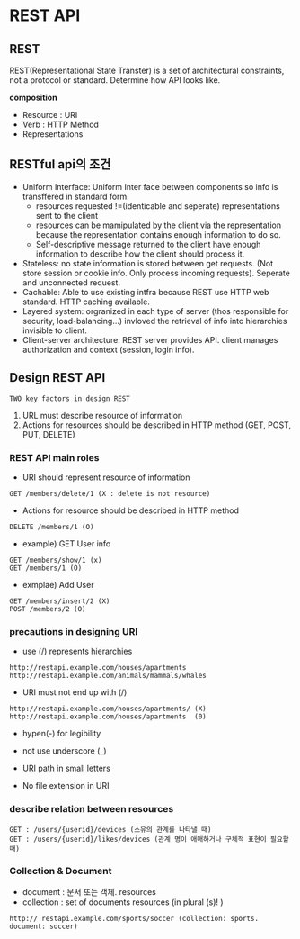 # REST API

## REST
REST(Representational State Transter) is a set of architectural constraints, not a protocol or standard. Determine how API looks like.

**composition**
* Resource : URI
* Verb : HTTP Method
* Representations

## RESTful api의 조건

* Uniform Interface: Uniform Inter face between components so info is transffered in standard form.
    * resources requested !=(identicable and seperate) representations sent to the client
    * resources can be mamipulated by the client via the representation because the representation contains enough information to do so.
    * Self-descriptive message returned to the client have enough information to describe how the client should process it.
* Stateless: no state information is stored between get requests. (Not store session or cookie info. Only process incoming requests). Seperate and unconnected request.
* Cachable: Able to use existing intfra because REST use HTTP web standard. HTTP caching available.
* Layered system: orgranized in each type of server (thos responsible for security, load-balancing...) invloved the retrieval of info into hierarchies invisible to client.
* Client-server architecture: REST server provides API. client manages authorization and context (session, login info).


## Design REST API

`TWO key factors in design REST`
1. URL must describe resource of information
2. Actions for resources should be described in HTTP method (GET, POST, PUT, DELETE)

### REST API main roles

* URI should represent resource of information
```
GET /members/delete/1 (X : delete is not resource)
```

* Actions for resource should be described in HTTP method
```
DELETE /members/1 (O)
```

* example) GET User info
```
GET /members/show/1 (x)
GET /members/1 (O)
```

* exmplae) Add User
```
GET /members/insert/2 (X)
POST /members/2 (O)
```

### precautions in designing URI

* use (/) represents hierarchies
```
http://restapi.example.com/houses/apartments
http://restapi.example.com/animals/mammals/whales
```

* URI must not end up with (/)
```
http://restapi.example.com/houses/apartments/ (X)
http://restapi.example.com/houses/apartments  (0)
```

* hypen(-) for legibility

* not use underscore (_)

* URI path in small letters

* No file extension in URI

### describe relation between resources

```
GET : /users/{userid}/devices (소유의 관계를 나타낼 때)
GET : /users/{userid}/likes/devices (관계 명이 애매하거나 구체적 표현이 필요할 때)
```

### Collection & Document

* document : 문서 또는 객체. resources
* collection : set of documents resources (in plural (s)! )

```
http:// restapi.example.com/sports/soccer (collection: sports. document: soccer)
```

